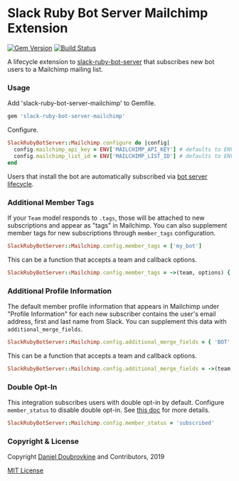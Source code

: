 Slack Ruby Bot Server Mailchimp Extension
=========================================

[![Gem Version](https://badge.fury.io/rb/slack-ruby-bot-server-mailchimp.svg)](https://badge.fury.io/rb/slack-ruby-bot-server-mailchimp)
[![Build Status](https://travis-ci.org/slack-ruby/slack-ruby-bot-server-mailchimp.svg?branch=master)](https://travis-ci.org/slack-ruby/slack-ruby-bot-server-mailchimp)

A lifecycle extension to [slack-ruby-bot-server](https://github.com/slack-ruby/slack-ruby-bot-server) that subscribes new bot users to a Mailchimp mailing list.

### Usage

Add 'slack-ruby-bot-server-mailchimp' to Gemfile.

```ruby
gem 'slack-ruby-bot-server-mailchimp'
```

Configure.

```ruby
SlackRubyBotServer::Mailchimp.configure do |config|
  config.mailchimp_api_key = ENV['MAILCHIMP_API_KEY'] # defaults to ENV['MAILCHIMP_API_KEY']
  config.mailchimp_list_id = ENV['MAILCHIMP_LIST_ID'] # defaults to ENV['MAILCHIMP_LIST_ID']
end
```

Users that install the bot are automatically subscribed via [bot server lifecycle](lib/slack-ruby-bot-server/mailchimp/lifecycle.rb).

### Additional Member Tags

If your `Team` model responds to `.tags`, those will be attached to new subscriptions and appear as "tags" in Mailchimp. You can also supplement member tags for new subscriptions through `member_tags` configuration.

```ruby
SlackRubyBotServer::Mailchimp.config.member_tags = ['my_bot']
```

This can be a function that accepts a team and callback options.

```ruby
SlackRubyBotServer::Mailchimp.config.member_tags = ->(team, options) { [team.tags] }
```

### Additional Profile Information

The default member profile information that appears in Mailchimp under "Profile Information" for each new subscriber contains the user's email address, first and last name from Slack. You can supplement this data with `additional_merge_fields`.

```ruby
SlackRubyBotServer::Mailchimp.config.additional_merge_fields = { 'BOT' => 'MyBot' }
```

This can be a function that accepts a team and callback options.

```ruby
SlackRubyBotServer::Mailchimp.config.additional_merge_fields = ->(team, options) { { 'TEAM' => team.name } }
```

### Double Opt-In

This integration subscribes users with double opt-in by default. Configure `member_status` to disable double opt-in. See [this doc](https://developer.mailchimp.com/documentation/mailchimp/guides/manage-subscribers-with-the-mailchimp-api) for more details.

```ruby
SlackRubyBotServer::Mailchimp.config.member_status = 'subscribed'
```

### Copyright & License

Copyright [Daniel Doubrovkine](http://code.dblock.org) and Contributors, 2019

[MIT License](LICENSE)
